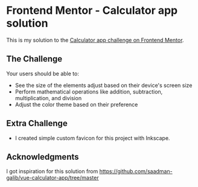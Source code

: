 # Frontend Mentor - Calculator app solution

This is my solution to the [Calculator app challenge on Frontend Mentor](https://www.frontendmentor.io/challenges/calculator-app-9lteq5N29).

## The Challenge
Your users should be able to:

- See the size of the elements adjust based on their device's screen size
- Perform mathematical operations like addition, subtraction, multiplication, and division
- Adjust the color theme based on their preference

## Extra Challenge
- I created simple custom favicon for this project with Inkscape.

## Acknowledgments

I got inspiration for this solution from https://github.com/saadman-galib/vue-calculator-app/tree/master
